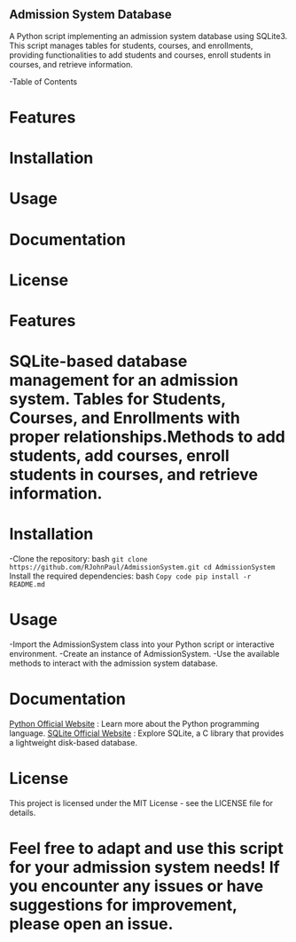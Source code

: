 
## Admission System Database
A Python script implementing an admission system database using SQLite3. This script manages tables for students, courses, and enrollments, providing functionalities to add students and courses, enroll students in courses, and retrieve information.

-Table of Contents
# Features
# Installation
# Usage
# Documentation
# License
# Features

# SQLite-based database management for an admission system. Tables for Students, Courses, and Enrollments with proper relationships.Methods to add students, add courses, enroll students in courses, and retrieve information.

# Installation
-Clone the repository:
bash ```
git clone https://github.com/RJohnPaul/AdmissionSystem.git
cd AdmissionSystem
           ```
Install the required dependencies:
bash ```
Copy code
pip install -r README.md
     ```
# Usage
-Import the AdmissionSystem class into your Python script or interactive environment.
-Create an instance of AdmissionSystem.
-Use the available methods to interact with the admission system database.
# Documentation
[Python Official Website](https://www.python.org/) : Learn more about the Python programming language.
[SQLite Official Website](https://www.sqlite.org/index.html) : Explore SQLite, a C library that provides a lightweight disk-based database.

# License
This project is licensed under the MIT License - see the LICENSE file for details.

# Feel free to adapt and use this script for your admission system needs! If you encounter any issues or have suggestions for improvement, please open an issue.
